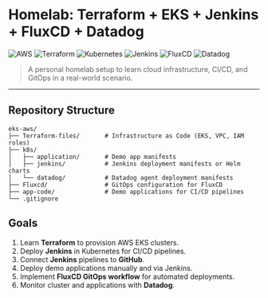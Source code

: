 # Homelab: Terraform + EKS + Jenkins + FluxCD + Datadog

![AWS](https://img.shields.io/badge/AWS-EKS-blue?logo=amazon-aws&logoColor=white)
![Terraform](https://img.shields.io/badge/Terraform-Cloud-blue?logo=terraform&logoColor=white)
![Kubernetes](https://img.shields.io/badge/Kubernetes-cluster-blue?logo=kubernetes&logoColor=white)
![Jenkins](https://img.shields.io/badge/Jenkins-CI-orange?logo=jenkins&logoColor=white)
![FluxCD](https://img.shields.io/badge/FluxCD-GitOps-blue?logo=fluxcd&logoColor=white)
![Datadog](https://img.shields.io/badge/Datadog-Monitoring-blue?logo=datadog&logoColor=white)

> A personal homelab setup to learn cloud infrastructure, CI/CD, and GitOps in a real-world scenario.

---

## Repository Structure
```
eks-aws/
├── Terraform-files/       # Infrastructure as Code (EKS, VPC, IAM roles)
├── k8s/
│   ├── application/       # Demo app manifests
│   ├── jenkins/           # Jenkins deployment manifests or Helm charts
│   └── datadog/           # Datadog agent deployment manifests
├── Fluxcd/                # GitOps configuration for FluxCD
├── app-code/              # Demo applications for CI/CD pipelines
└── .gitignore
```

## Goals

1. Learn **Terraform** to provision AWS EKS clusters.  
2. Deploy **Jenkins** in Kubernetes for CI/CD pipelines.  
3. Connect **Jenkins** pipelines to **GitHub**.  
4. Deploy demo applications manually and via Jenkins.  
5. Implement **FluxCD GitOps workflow** for automated deployments.  
6. Monitor cluster and applications with **Datadog**.
